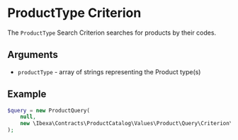 # ProductType Criterion

The `ProductType` Search Criterion searches for products by their codes.

## Arguments

- `productType` - array of strings representing the Product type(s)

## Example

``` php
$query = new ProductQuery(
    null,
    new \Ibexa\Contracts\ProductCatalog\Values\Product\Query\Criterion\ProductType(['dress'])
);
```
